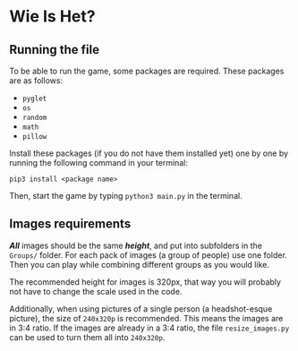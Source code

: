 # Wie Is Het?

## Running the file

To be able to run the game, some packages are required. These packages are as follows:

- ```pyglet```
- ```os```
- ```random```
- ```math```
- ```pillow```

Install these packages (if you do not have them installed yet) one by one by running the following command in your terminal:

```pip3 install <package name>```

Then, start the game by typing ```python3 main.py``` in the terminal.

## Images requirements

***All*** images should be the same ***height***, and put into subfolders in the ```Groups/``` folder. For each pack of images (a group of people) use one folder. Then you can play while combining different groups as you would like.

The recommended height for images is 320px, that way you will probably not have to change the scale used in the code.

Additionally, when using pictures of a single person (a headshot-esque picture), the size of ```240x320p``` is recommended. This means the images are in 3:4 ratio. If the images are already in a 3:4 ratio, the file ```resize_images.py``` can be used to turn them all into ```240x320p```. 